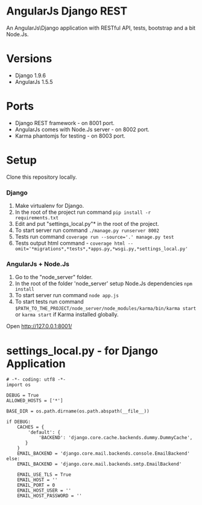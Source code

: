 # AngularJs Django REST
An AngularJs\Django application with RESTful API, tests, bootstrap and a bit Node.Js.

# Versions
* Django 1.9.6
* AngularJs 1.5.5

# Ports
* Django REST framework - on 8001 port.
* AngularJs comes with Node.Js server - on 8002 port.
* Karma phantomjs for testing - on 8003 port.

# Setup

Clone this repository locally.

### Django
1. Make virtualenv for Django.
2. In the root of the project run command `pip install -r requirements.txt`
3. Edit and put "settings_local.py"* in the root of the project.
4. To start server run command `./manage.py runserver 8002`
5. Tests run command `coverage run --source='.' manage.py test`
6. Tests output html command - `coverage html --omit='*migrations*,*tests*,*apps.py,*wsgi.py,*settings_local.py'`

### AngularJs + Node.Js
1. Go to the "node_server" folder.
2. In the root of the folder 'node_server' setup Node.Js dependencies `npm install`
3. To start server run command `node app.js`
4. To start tests run command `$PATH_TO_THE_PROJECT/node_server/node_modules/karma/bin/karma start` or `karma start` if Karma installed globally.

Open http://127.0.0.1:8001/

# settings_local.py - for Django Application

    # -*- coding: utf8 -*-
    import os
    
    DEBUG = True
    ALLOWED_HOSTS = ['*']
    
    BASE_DIR = os.path.dirname(os.path.abspath(__file__))
    
    if DEBUG:
        CACHES = {
            'default': {
                'BACKEND': 'django.core.cache.backends.dummy.DummyCache',
           }
        }
        EMAIL_BACKEND = 'django.core.mail.backends.console.EmailBackend'
    else:
        EMAIL_BACKEND = 'django.core.mail.backends.smtp.EmailBackend'
        
        EMAIL_USE_TLS = True
        EMAIL_HOST = ''
        EMAIL_PORT = 0
        EMAIL_HOST_USER = ''
        EMAIL_HOST_PASSWORD = ''